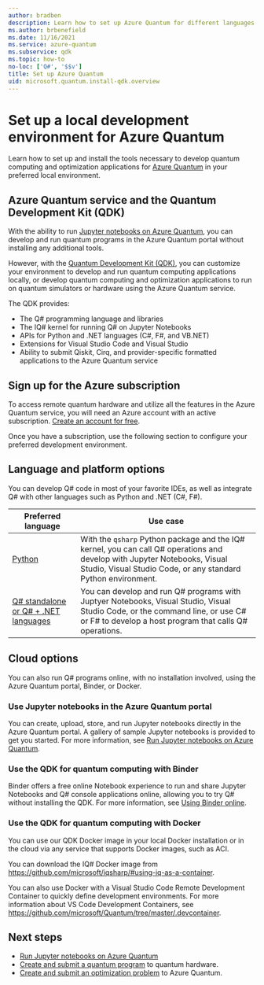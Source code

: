 ```yaml
---
author: bradben
description: Learn how to set up Azure Quantum for different languages and platforms.
ms.author: brbenefield
ms.date: 11/16/2021
ms.service: azure-quantum
ms.subservice: qdk
ms.topic: how-to
no-loc: ['Q#', '$$v']
title: Set up Azure Quantum
uid: microsoft.quantum.install-qdk.overview
---
```


# Set up a local development environment for Azure Quantum

Learn how to set up and install the tools necessary to develop quantum computing and optimization applications for [Azure Quantum](xref:microsoft.quantum.azure-quantum-overview) in your preferred local environment.

## Azure Quantum service and the Quantum Development Kit (QDK)

With the ability to run [Jupyter notebooks on Azure Quantum](xref:microsoft.quantum.how-to.notebooks), you can develop and run quantum programs in the Azure Quantum portal without installing any additional tools.

However, with the [Quantum Development Kit (QDK)](xref:microsoft.quantum.overview.q-sharp), you can customize your environment to develop and run quantum computing applications locally, or develop quantum computing and optimization applications to run on quantum simulators or hardware using the Azure Quantum service.

The QDK provides:

- The Q# programming language and libraries
- The IQ# kernel for running Q# on Jupyter Notebooks
- APIs for Python and .NET languages (C#, F#, and VB.NET)
- Extensions for Visual Studio Code and Visual Studio
- Ability to submit Qiskit, Cirq, and provider-specific formatted applications to the Azure Quantum service

## Sign up for the Azure subscription

To access remote quantum hardware and utilize all the features in the Azure Quantum service, you will need an Azure account with an active subscription. [Create an account for free](https://azure.microsoft.com/free/?WT.mc_id=A261C142F).

Once you have a subscription, use the following section to configure your preferred development environment. 

## Language and platform options

You can develop Q# code in most of your favorite IDEs, as well as integrate Q# with other languages such as Python and .NET (C#, F#).

| Preferred language | Use case |
| ----| ---- |
| [Python](xref:microsoft.quantum.install-qdk.overview.python) | With the `qsharp` Python package and the IQ# kernel, you can call Q# operations and develop with Jupyter Notebooks, Visual Studio, Visual Studio Code, or any standard Python environment. |
| [Q# standalone or Q# + .NET languages](xref:microsoft.quantum.install-qdk.overview.standalone) | You can develop and run Q# programs with Juptyer Notebooks, Visual Studio, Visual Studio Code, or the command line, or use C# or F# to develop a host program that calls Q# operations. |

## Cloud options

You can also run Q# programs online, with no installation involved, using the Azure Quantum portal, Binder, or Docker.

### Use Jupyter notebooks in the Azure Quantum portal

You can create, upload, store, and run Jupyter notebooks directly in the Azure Quantum portal. A gallery of sample Jupyter notebooks is provided to get you started. For more information, see [Run Jupyter notebooks on Azure Quantum](xref:microsoft.quantum.how-to.notebooks). 

### Use the QDK for quantum computing with Binder

Binder offers a free online Notebook experience to run and share Jupyter Notebooks and Q# console applications online, allowing you to try Q# without installing the QDK. For more information, see [Using Binder online](xref:microsoft.quantum.install-qdk.overview.binder).

### Use the QDK for quantum computing with Docker

You can use our QDK Docker image in your local Docker installation or in the cloud via any service that supports Docker images, such as ACI.

You can download the IQ# Docker image from <https://github.com/microsoft/iqsharp/#using-iq-as-a-container>. 

You can also use Docker with a Visual Studio Code Remote Development Container to quickly define development environments. For more information about VS Code Development Containers, see <https://github.com/microsoft/Quantum/tree/master/.devcontainer>.

## Next steps

- [Run Jupyter notebooks on Azure Quantum](xref:microsoft.quantum.how-to.notebooks)
- [Create and submit a quantum program](xref:microsoft.quantum.quickstarts.computing) to quantum hardware.
- [Create and submit an optimization problem](xref:microsoft.quantum.quickstarts.optimization.qio) to Azure Quantum. 
